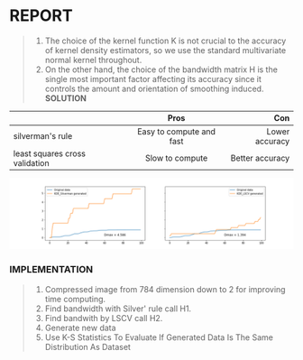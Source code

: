 
# REPORT
>1. The choice of the kernel function K is not crucial to the accuracy of kernel density estimators, so we use the standard multivariate normal kernel throughout.
>2. On the other hand, the choice of the bandwidth matrix H is the single most important factor affecting its accuracy since it controls the amount and orientation of smoothing induced.
>**SOLUTION**
        

||Pros|Con|
|---|:---:|---:|
| silverman's rule |Easy to compute and fast | Lower accuracy |
| least squares cross validation |Slow to compute| Better accuracy |

![](https://github.com/thanhvinhle26/CINAMON_AI/blob/master/KDE/EvaluateDistribution.png)
### IMPLEMENTATION
>1. Compressed image from 784 dimension down to 2 for improving time computing.
>2. Find bandwidth with Silver' rule call H1.
>3. Find bandwith by LSCV call H2.
>4. Generate new data
>5. Use K-S Statistics To Evaluate If Generated Data Is The Same Distribution As Dataset

